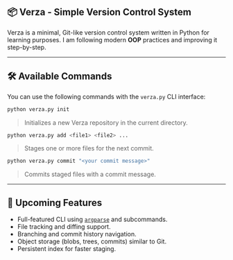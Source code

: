 ## 📦 Verza - Simple Version Control System

Verza is a minimal, Git-like version control system written in Python for learning purposes.
I am following modern **OOP** practices and improving it step-by-step.

---

## 🛠️ Available Commands

You can use the following commands with the `verza.py` CLI interface:

```bash
python verza.py init
```

> Initializes a new Verza repository in the current directory.

```bash
python verza.py add <file1> <file2> ...
```

> Stages one or more files for the next commit.

```bash
python verza.py commit "<your commit message>"
```

> Commits staged files with a commit message.

---

## 🚀 Upcoming Features

* Full-featured CLI using [`argparse`](https://docs.python.org/3/library/argparse.html) and subcommands.
* File tracking and diffing support.
* Branching and commit history navigation.
* Object storage (blobs, trees, commits) similar to Git.
* Persistent index for faster staging.


